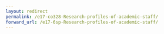 ```yaml
---
layout: redirect
permalink: /e17-co328-Research-profiles-of-academic-staff/
forward_url: /e17-6sp-Research-profiles-of-academic-staff/
---
```


